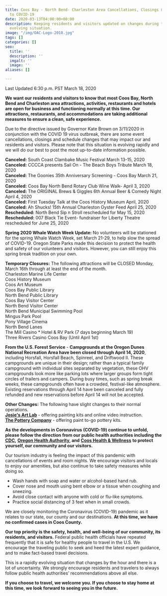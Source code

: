 ```yaml
---
title: Coos Bay - North Bend- Charleston Area Cancellations, Closings & Changes Due
  to COVID-19
date: 2020-03-13T04:00:00+00:00
description: Keeping residents and visitors updated on changes during this rapidly
  evolving situation.
image: "/img/OAC-Logo-2018.jpg"
tags: []
categories: []
seo:
  title: ''
  description: ''
  imgalt: ''
  image: ''
aliases: []

---
```

Last Updated 6:30 p.m. PST March 18, 2020

**We want our residents and visitors to know that most Coos Bay, North Bend and Charleston area attractions, activities, restaurants and hotels are open for business and functioning normally at this time. Our attractions, restaurants, and accommodations are taking additional measures to ensure a clean, safe experience.**

Due to the directive issued by Governor Kate Brown on 3/11/2020 in conjunction with the COVID 19 virus outbreak, there are some event cancellations, closings and schedule changes that may impact our and residents and visitors. Please note that this situation is evolving rapidly and we will do our best to post the most up-to-date information possible.

**Canceled:** South Coast Clambake Music Festival March 13-15, 2020<br>
**Canceled:** CCCCA presents Sail On - The Beach Boys Tribute March 18, 2020<br>
**Canceled:** The Goonies 35th Anniversary Screening - Coos Bay March 21, 2020<br> **Canceled:** Coos Bay North Bend Rotary Club Wine Walk- April 3, 2020<br>
**Canceled:** The ORIGINAL Brews & Giggles 6th Annual Beer & Comedy Night April 4, 2020<br>
**Canceled:** First Tuesday Talk at the Coos History Museum April, 2020<br> **Canceled:** Ah Shucks! 15th Annual Charleston Oyster Feed April 25, 2020<br>**Rescheduled:** North Bend Sip n Stroll rescheduled for May 15, 2020<br> **Rescheduled:** 007 Black Tie Event- fundraiser for Liberty Theatre rescheduled for June 25, 2020

**Spring 2020 Whale Watch Week Update:** No volunteers will be stationed for the spring Whale Watch Week, set March 21-29, to help slow the spread of COVID-19. Oregon State Parks made this decision to protect the health and safety of our volunteers and visitors. However, you can still enjoy this spring break tradition on your own.

**Temporary Closures:** The following attractions will be CLOSED Monday, March 16th through at least the end of the month.<br> Charleston Marine Life Center  
Coos History Museum  
Coos Art Museum  
Coos Bay Public Library  
North Bend Public Library  
Coos Bay Visitor Center  
North Bend Visitor Center  
North Bend Municipal Swimming Pool  
Mingus Park Pool  
Pony Village Cinema  
North Bend Lanes  
The Mill Casino * Hotel & RV Park (7 days beginning March 19)  
Three Rivers Casino Coos Bay (Until April 1st)

**From the U.S. Forest Service** - **Campgrounds at the Oregon Dunes National Recreation Area have been closed through April 14, 2020**, including Horsfall, Horsfall Beach, Spinreel, and Driftwood II. These campgrounds are unique in their design; rather than a typical family campground with individual sites separated by vegetation, these OHV campgrounds look more like parking lots where larger groups form tight circles of trailers and campers. During busy times, such as spring break weeks, these campgrounds often have a crowded, festival-like atmosphere. Existing reservations through April 14 have been canceled and fully refunded and new reservations before April 14 will not be accepted.

**Other Changes:** The following have slight changes to their normal operations.  
[**Josie's Art Lab**](https://www.facebook.com/Josies-Art-Lab-216155035404818/) - offering painting kits and online video instruction.  
[**The Pottery Company**](https://www.facebook.com/The-Pottery-Co-161842183873942/) - offering paint to-go pottery kits.

**As the developments in Coronavirus (COVID-19) continue to unfold, please follow the direction from our public health authorities including the** [**CDC**](https://www.cdc.gov/coronavirus/2019-ncov/index.html)**,** [**Oregon Health Authority**](https://www.oregon.gov/oha/pages/index.aspx)**, and** [**Coos Health & Wellness**](https://cooshealthandwellness.org/) **to protect yourself, our community and our visitors.**

Our tourism industry is feeling the impact of this pandemic with cancellations of events and room nights. We encourage visitors and locals to enjoy our amenities, but also continue to take safety measures while doing so.

* Wash hands with soap and water or alcohol-based hand rub.
* Cover nose and mouth using bent elbow or a tissue when coughing and sneezing.
* Avoid close contact with anyone with cold or flu-like symptoms.
* Practice social distancing of 3 feet when in small crowds.

We are closely monitoring the Coronavirus (COVID-19) pandemic as it relates to our state, our county and our destinations. **At this time, we have no confirmed cases in Coos County.**

**Our top priority is the safety, health, and well-being of our community, its residents, and visitors.** Federal public health officials have repeated frequently that it is safe for healthy people to travel in the U.S. We encourage the traveling public to seek and heed the latest expert guidance, and to make fact-based travel decisions.

This is a rapidly evolving situation that changes by the hour and there is a lot of uncertainty. We strongly encourage residents and travelers to always follow public health authorities’ recommendations above all else.

**If you choose to travel, we welcome you. If you choose to stay home at this time, we look forward to seeing you in the future.**